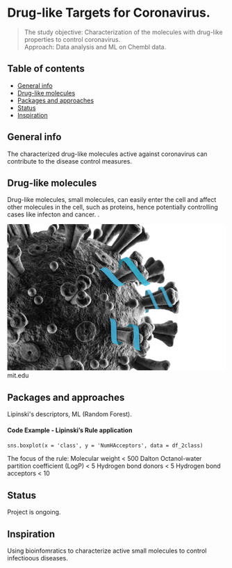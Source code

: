 # Drug-like Targets for Coronavirus.
> The study objective: Characterization of the molecules with drug-like properties to control coronavirus.    
Approach: Data analysis and ML on Chembl data.


## Table of contents
* [General info](#general-info)
* [Drug-like molecules](#image)
* [Packages and approaches](#R)
* [Status](#status)
* [Inspiration](#inspiration)


## General info
The characterized drug-like molecules active against coronavirus can contribute to the disease control measures.

## Drug-like molecules
Drug-like molecules, small molecules, can easily enter the cell and affect other molecules in the cell, such as proteins, hence potentially controlling cases like infecton and cancer. .

![Drug-like molecules](./static/Drug_like.png) 
mit.edu

## Packages and approaches
Lipinski's descriptors, ML (Random Forest).


#### Code Example - Lipinski’s Rule application

	sns.boxplot(x = 'class', y = 'NumHAcceptors', data = df_2class)
  
The focus of the rule:
Molecular weight < 500 
Dalton Octanol-water partition coefficient (LogP) < 5 
Hydrogen bond donors < 5 
Hydrogen bond acceptors < 10
  
## Status
Project is ongoing.

## Inspiration
Using bioinfomratics to characterize active small molecules to control infectioous diseases.

